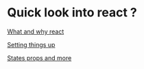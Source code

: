 # Quick look into react ?

[What and why react](/react/Tutorial/1-what-and-why-react)

[Setting things up](/react/Tutorial/2-setting-things-up)

[States props and more](/react/Tutorial/3-states-props-and-more-part1)

